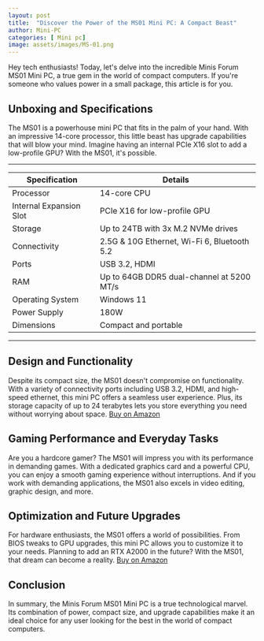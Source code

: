 ```yaml
---
layout: post
title:  "Discover the Power of the MS01 Mini PC: A Compact Beast"
author: Mini-PC
categories: [ Mini pc]
image: assets/images/MS-01.png
--- 
```


Hey tech enthusiasts! Today, let's delve into the incredible Minis Forum MS01 Mini PC, a true gem in the world of compact computers. If you're someone who values power in a small package, this article is for you.

## Unboxing and Specifications

The MS01 is a powerhouse mini PC that fits in the palm of your hand. With an impressive 14-core processor, this little beast has upgrade capabilities that will blow your mind. Imagine having an internal PCIe X16 slot to add a low-profile GPU? With the MS01, it's possible.

---

| Specification                 | Details                                     |
|-------------------------------|---------------------------------------------|
| Processor                     | 14-core CPU                                 |
| Internal Expansion Slot       | PCIe X16 for low-profile GPU                |
| Storage                       | Up to 24TB with 3x M.2 NVMe drives          |
| Connectivity                  | 2.5G & 10G Ethernet, Wi-Fi 6, Bluetooth 5.2  |
| Ports                         | USB 3.2, HDMI                                |
| RAM                           | Up to 64GB DDR5 dual-channel at 5200 MT/s    |
| Operating System              | Windows 11                                  |
| Power Supply                  | 180W                                        |
| Dimensions                    | Compact and portable                         |

---

## Design and Functionality

Despite its compact size, the MS01 doesn't compromise on functionality. With a variety of connectivity ports including USB 3.2, HDMI, and high-speed ethernet, this mini PC offers a seamless user experience. Plus, its storage capacity of up to 24 terabytes lets you store everything you need without worrying about space. [Buy on Amazon](https://amzn.to/3vZdx3R)


## Gaming Performance and Everyday Tasks

Are you a hardcore gamer? The MS01 will impress you with its performance in demanding games. With a dedicated graphics card and a powerful CPU, you can enjoy a smooth gaming experience without interruptions. And if you work with demanding applications, the MS01 also excels in video editing, graphic design, and more.

## Optimization and Future Upgrades

For hardware enthusiasts, the MS01 offers a world of possibilities. From BIOS tweaks to GPU upgrades, this mini PC allows you to customize it to your needs. Planning to add an RTX A2000 in the future? With the MS01, that dream can become a reality. [Buy on Amazon](https://amzn.to/3vZdx3R)

## Conclusion

In summary, the Minis Forum MS01 Mini PC is a true technological marvel. Its combination of power, compact size, and upgrade capabilities make it an ideal choice for any user looking for the best in the world of compact computers.

